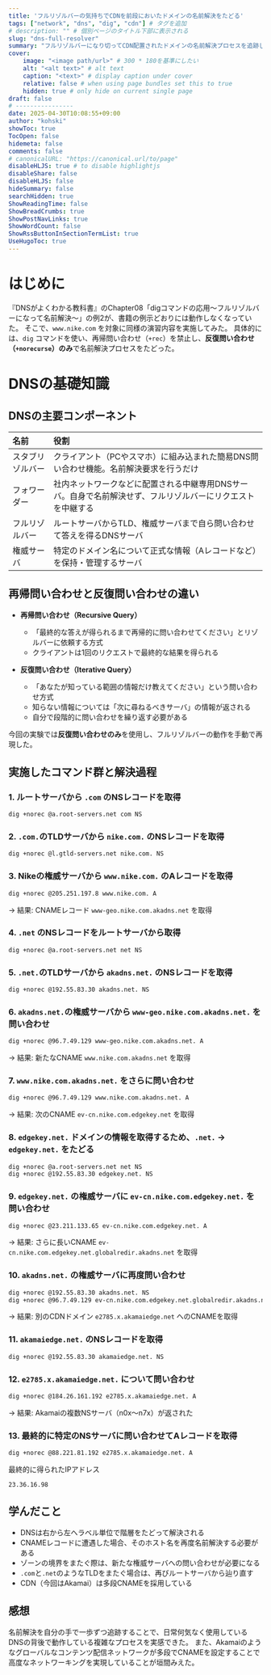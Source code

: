 ```yaml
---
title: 'フルリゾルバーの気持ちでCDNを前段においたドメインの名前解決をたどる'
tags: ["network", "dns", "dig", "cdn"] # タグを追加
# description: "" # 個別ページのタイトル下部に表示される
slug: "dns-full-resolver"
summary: "フルリゾルバーになり切ってCDN配置されたドメインの名前解決プロセスを追跡した記録" # サマリーをより具体的に
cover:
    image: "<image path/url>" # 300 * 180を基準にしたい
    alt: "<alt text>" # alt text
    caption: "<text>" # display caption under cover
    relative: false # when using page bundles set this to true
    hidden: true # only hide on current single page
draft: false
# ----------------
date: 2025-04-30T10:08:55+09:00
author: "kohski"
showToc: true
TocOpen: false
hidemeta: false
comments: false
# canonicalURL: "https://canonical.url/to/page"
disableHLJS: true # to disable highlightjs
disableShare: false
disableHLJS: false
hideSummary: false
searchHidden: true
ShowReadingTime: false
ShowBreadCrumbs: true
ShowPostNavLinks: true
ShowWordCount: false
ShowRssButtonInSectionTermList: true
UseHugoToc: true
---
```


# はじめに

『DNSがよくわかる教科書』のChapter08「digコマンドの応用〜フルリゾルバーになって名前解決〜」の例2が、書籍の例示どおりには動作しなくなっていた。
そこで、`www.nike.com` を対象に同様の演習内容を実施してみた。
具体的には、`dig` コマンドを使い、再帰問い合わせ（`+rec`）を禁止し、**反復問い合わせ（`+norecurse`）のみ**で名前解決プロセスをたどった。

# DNSの基礎知識

## DNSの主要コンポーネント

| 名前 | 役割 |
|:--|:--|
| スタブリゾルバー | クライアント（PCやスマホ）に組み込まれた簡易DNS問い合わせ機能。名前解決要求を行うだけ |
| フォワーダー | 社内ネットワークなどに配置される中継専用DNSサーバ。自身で名前解決せず、フルリゾルバーにリクエストを中継する |
| フルリゾルバー | ルートサーバからTLD、権威サーバまで自ら問い合わせて答えを得るDNSサーバ |
| 権威サーバ | 特定のドメイン名について正式な情報（Aレコードなど）を保持・管理するサーバ |

## 再帰問い合わせと反復問い合わせの違い

- **再帰問い合わせ（Recursive Query）**
  - 「最終的な答えが得られるまで再帰的に問い合わせてください」とリゾルバーに依頼する方式
  - クライアントは1回のリクエストで最終的な結果を得られる
  
- **反復問い合わせ（Iterative Query）**
  - 「あなたが知っている範囲の情報だけ教えてください」という問い合わせ方式
  - 知らない情報については「次に尋ねるべきサーバ」の情報が返される
  - 自分で段階的に問い合わせを繰り返す必要がある

今回の実験では**反復問い合わせのみ**を使用し、フルリゾルバーの動作を手動で再現した。


## 実施したコマンド群と解決過程

### 1. ルートサーバから `.com` のNSレコードを取得

```bash
dig +norec @a.root-servers.net com NS
```

### 2. `.com.`のTLDサーバから `nike.com.` のNSレコードを取得

```bash
dig +norec @l.gtld-servers.net nike.com. NS
```

### 3. Nikeの権威サーバから `www.nike.com.` のAレコードを取得

```bash
dig +norec @205.251.197.8 www.nike.com. A
```
→ 結果: CNAMEレコード `www-geo.nike.com.akadns.net` を取得


### 4. `.net` のNSレコードをルートサーバから取得

```bash
dig +norec @a.root-servers.net net NS
```

### 5. `.net.`のTLDサーバから `akadns.net.` のNSレコードを取得

```bash
dig +norec @192.55.83.30 akadns.net. NS
```

### 6. `akadns.net.`の権威サーバから `www-geo.nike.com.akadns.net.` を問い合わせ

```bash
dig +norec @96.7.49.129 www-geo.nike.com.akadns.net. A
```
→ 結果: 新たなCNAME `www.nike.com.akadns.net` を取得


### 7. `www.nike.com.akadns.net.` をさらに問い合わせ

```bash
dig +norec @96.7.49.129 www.nike.com.akadns.net. A
```
→ 結果: 次のCNAME `ev-cn.nike.com.edgekey.net` を取得


### 8. `edgekey.net.` ドメインの情報を取得するため、`.net.` → `edgekey.net.` をたどる

```bash
dig +norec @a.root-servers.net net NS
dig +norec @192.55.83.30 edgekey.net. NS
```

### 9. `edgekey.net.` の権威サーバに `ev-cn.nike.com.edgekey.net.` を問い合わせ

```bash
dig +norec @23.211.133.65 ev-cn.nike.com.edgekey.net. A
```
→ 結果: さらに長いCNAME `ev-cn.nike.com.edgekey.net.globalredir.akadns.net` を取得

### 10. `akadns.net.` の権威サーバに再度問い合わせ

```bash
dig +norec @192.55.83.30 akadns.net. NS
dig +norec @96.7.49.129 ev-cn.nike.com.edgekey.net.globalredir.akadns.net. A
```
→ 結果: 別のCDNドメイン `e2785.x.akamaiedge.net` へのCNAMEを取得


### 11. `akamaiedge.net.` のNSレコードを取得

```bash
dig +norec @192.55.83.30 akamaiedge.net. NS
```

### 12. `e2785.x.akamaiedge.net.` について問い合わせ

```bash
dig +norec @184.26.161.192 e2785.x.akamaiedge.net. A
```
→ 結果: Akamaiの複数NSサーバ（n0x〜n7x）が返された


### 13. 最終的に特定のNSサーバに問い合わせてAレコードを取得

```bash
dig +norec @88.221.81.192 e2785.x.akamaiedge.net. A
```

最終的に得られたIPアドレス

```
23.36.16.98
```

## 学んだこと

- DNSは右から左へラベル単位で階層をたどって解決される
- CNAMEレコードに遭遇した場合、そのホスト名を再度名前解決する必要がある
- ゾーンの境界をまたぐ際は、新たな権威サーバへの問い合わせが必要になる
- `.com`と`.net`のようなTLDをまたぐ場合は、再びルートサーバから辿り直す
- CDN（今回はAkamai）は多段CNAMEを採用している

## 感想

名前解決を自分の手で一歩ずつ追跡することで、日常何気なく使用しているDNSの背後で動作している複雑なプロセスを実感できた。
また、Akamaiのようなグローバルなコンテンツ配信ネットワークが多段でCNAMEを設定することで高度なネットワーキングを実現していることが垣間みえた。